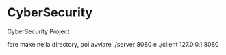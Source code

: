 # CyberSecurity
CyberSecurity Project

fare make nella directory, 
poi avviare ./server 8080 e ./client 127.0.0.1 8080
